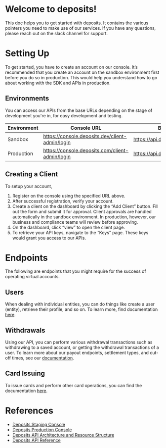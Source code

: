 # Welcome to deposits!
This doc helps you to get started with deposits. It contains the various pointers you need to make use of our services. 
If you have any questions, please reach out on the slack channel for support.

# Setting Up
To get started, you have to create an account on our console. It’s recommended that you create an account on the sandbox environment first before you do so in production. This would help you understand how to go about working with the SDK and APIs in production.

## Environments
You can access our APIs from the base URLs depending on the stage of development you're in, for easy development and testing.

| Environment | Console URL | Base URLs |
| --- | --- | --- |
| Sandbox | https://console.deposits.dev/client-admin/login | https://api.deposits.dev/api/v1/ |
| Production | https://console.deposits.com/client-admin/login | https://api.deposits.com/api/v1/ |

## Creating a Client
To setup your account,
1. Register on the console using the specified URL above.
2. After successful registration, verify your account.
3. Create a client on the dashboard by clicking the “Add Client” button. Fill out the form and submit it for approval. Client approvals are handled automatically in the sandbox environment. In production, however, our business and compliance teams will review before approving.
4. On the dashboard, click “view” to open the client page.
5. To retrieve your API keys, navigate to the “Keys” page. These keys would grant you access to our APIs.

# Endpoints
The following are endpoints that you might require for the success of operating virtual accounts. 

## Users
When dealing with individual entities, you can do things like create a user (entity), retrieve their profile, and so on. To learn more, find documentation [here](https://docs.deposits.dev/api/entity/individual).

## Withdrawals
Using our API, you can perform various withdrawal transactions such as withdrawing to a saved account, or getting the withdrawal transactions of a user. To learn more about our payout endpoints, settlement types, and cut-off times, see our [documentation](https://docs.deposits.dev/api/pay-outs).   

## Card Issuing
To issue cards and perform other card operations, you can find the documentation [here](https://github.com/DepositsTeam/deposits-md/blob/master/card_issuing.md). 

# References
- [Deposits Staging Console](https://console.deposits.dev)
- [Deposits Production Console](https://console.deposits.com)
- [Deposits API Architecture and Resource Structure](https://docs.deposits.dev/#api-architecture-and-resource-structure)
- [Deposits API Reference](https://docs.deposits.dev)
